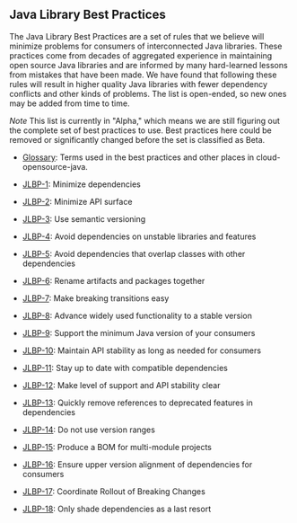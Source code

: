 Java Library Best Practices
---------------------------

The Java Library Best Practices are a set of rules that we believe will minimize
problems for consumers of interconnected Java libraries.  These practices come
from decades of aggregated experience in maintaining open source Java libraries
and are informed by many hard-learned lessons from mistakes that have been
made. We have found that following these rules will result in higher quality
Java libraries with fewer dependency conflicts and other kinds of problems. The
list is open-ended, so new ones may be added from time to time.

*Note* This list is currently in "Alpha," which means we are still figuring out
the complete set of best practices to use. Best practices here could be removed
or significantly changed before the set is classified as Beta.

- [Glossary](glossary.md): Terms used in the best practices and other places in
  cloud-opensource-java.

- [JLBP-1](JLBP-1.md): Minimize dependencies
- [JLBP-2](JLBP-2.md): Minimize API surface
- [JLBP-3](JLBP-3.md): Use semantic versioning
- [JLBP-4](JLBP-4.md): Avoid dependencies on unstable libraries and features
- [JLBP-5](JLBP-5.md): Avoid dependencies that overlap classes with other
  dependencies
- [JLBP-6](JLBP-6.md): Rename artifacts and packages together
- [JLBP-7](JLBP-7.md): Make breaking transitions easy
- [JLBP-8](JLBP-8.md): Advance widely used functionality to a stable version
- [JLBP-9](JLBP-9.md): Support the minimum Java version of your consumers
- [JLBP-10](JLBP-10.md): Maintain API stability as long as needed for consumers
- [JLBP-11](JLBP-11.md): Stay up to date with compatible dependencies
- [JLBP-12](JLBP-12.md): Make level of support and API stability clear
- [JLBP-13](JLBP-13.md): Quickly remove references to deprecated features in
   dependencies
- [JLBP-14](JLBP-14.md): Do not use version ranges
- [JLBP-15](JLBP-15.md): Produce a BOM for multi-module projects
- [JLBP-16](JLBP-16.md): Ensure upper version alignment of dependencies for
  consumers
- [JLBP-17](JLBP-17.md): Coordinate Rollout of Breaking Changes
- [JLBP-18](JLBP-18.md): Only shade dependencies as a last resort
